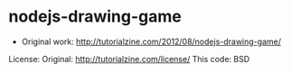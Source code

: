 nodejs-drawing-game
===================

* Original work: http://tutorialzine.com/2012/08/nodejs-drawing-game/

License:
Original: http://tutorialzine.com/license/
This code: BSD
 

